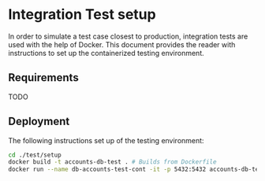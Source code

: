 # Integration Test setup 

In order to simulate a test case closest to production, integration tests are used with the  help of Docker.
This document provides the reader with instructions to set up the containerized testing environment.

## Requirements
TODO

## Deployment
The following instructions set up of the testing environment:

```sh
cd ./test/setup
docker build -t accounts-db-test . # Builds from Dockerfile
docker run --name db-accounts-test-cont -it -p 5432:5432 accounts-db-test # Running Container
```